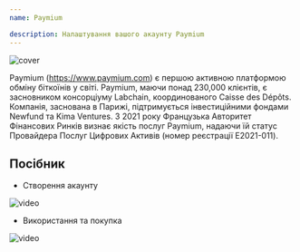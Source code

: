 ```yaml
---
name: Paymium

description: Налаштування вашого акаунту Paymium
---
```


![cover](assets/cover.webp)

Paymium (https://www.paymium.com) є першою активною платформою обміну біткоїнів у світі. Paymium, маючи понад 230,000 клієнтів, є засновником консорціуму Labchain, координованого Caisse des Dépôts. Компанія, заснована в Парижі, підтримується інвестиційними фондами Newfund та Kima Ventures. З 2021 року Французька Авторитет Фінансових Ринків визнає якість послуг Paymium, надаючи їй статус Провайдера Послуг Цифрових Активів (номер реєстрації E2021-011).

## Посібник

- Створення акаунту

![video](https://youtu.be/fioQ7BvmFtI)

- Використання та покупка

![video](https://youtu.be/JVizZzRmJf8)